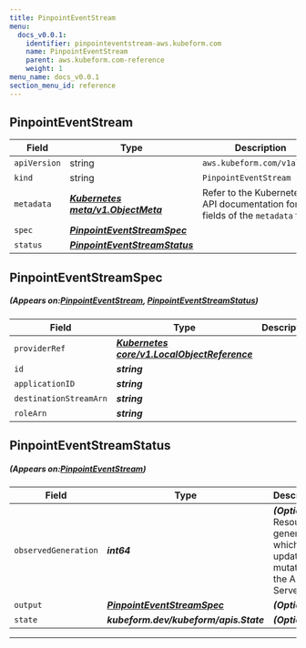 ```yaml
---
title: PinpointEventStream
menu:
  docs_v0.0.1:
    identifier: pinpointeventstream-aws.kubeform.com
    name: PinpointEventStream
    parent: aws.kubeform.com-reference
    weight: 1
menu_name: docs_v0.0.1
section_menu_id: reference
---
```


## PinpointEventStream
| Field | Type | Description |
| ------ | ----- | ----------- |
| `apiVersion` | string | `aws.kubeform.com/v1alpha1` |
|    `kind` | string | `PinpointEventStream` |
| `metadata` | ***[Kubernetes meta/v1.ObjectMeta](https://kubernetes.io/docs/reference/generated/kubernetes-api/v1.13/#objectmeta-v1-meta)***|Refer to the Kubernetes API documentation for the fields of the `metadata` field.|
| `spec` | ***[PinpointEventStreamSpec](#PinpointEventStreamSpec)***||
| `status` | ***[PinpointEventStreamStatus](#PinpointEventStreamStatus)***||
## PinpointEventStreamSpec
##### (Appears on:[PinpointEventStream](#PinpointEventStream), [PinpointEventStreamStatus](#PinpointEventStreamStatus))
| Field | Type | Description |
| ------ | ----- | ----------- |
| `providerRef` | ***[Kubernetes core/v1.LocalObjectReference](https://kubernetes.io/docs/reference/generated/kubernetes-api/v1.13/#localobjectreference-v1-core)***||
| `id` | ***string***||
| `applicationID` | ***string***||
| `destinationStreamArn` | ***string***||
| `roleArn` | ***string***||
## PinpointEventStreamStatus
##### (Appears on:[PinpointEventStream](#PinpointEventStream))
| Field | Type | Description |
| ------ | ----- | ----------- |
| `observedGeneration` | ***int64***| ***(Optional)*** Resource generation, which is updated on mutation by the API Server.|
| `output` | ***[PinpointEventStreamSpec](#PinpointEventStreamSpec)***| ***(Optional)*** |
| `state` | ***kubeform.dev/kubeform/apis.State***| ***(Optional)*** |
---
